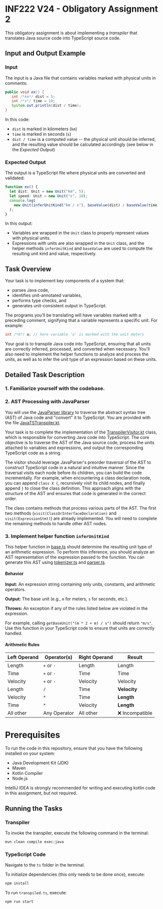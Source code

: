 # INF222 V24 - Obligatory Assignment 2

This obligatory assignment is about implementing a _transpiler_ that translates Java source code into TypeScript source code.

## Input and Output Example

### Input

The input is a Java file that contains variables marked with physical units in comments:

```java
public void ex() {
   int /*km*/ dist = 5;
   int /*s*/ time = 10;
   System.out.println(dist / time);
}
```

In this code:

- `dist` is marked in kilometers (`km`)
- `time` is marked in seconds (`s`)
- `dist / time` is a computed value -- the physical unit should be inferred, and the resulting value should be calculated accordingly (see below in the _Expected Output_)

### Expected Output

The output is a TypeScript file where physical units are converted and validated:

```ts
function ex() {
  let dist: Unit = new Unit("km", 5);
  let speed: Unit = new Unit("s", 10);
  console.log(
    new Unit(inferUnitKind("km / s"), baseValue(dist) / baseValue(time))
  );
}
```

In this output:

- Variables are wrapped in the `Unit` class to properly represent values with physical units.
- Expressions with units are also wrapped in the `Unit` class, and the helper methods `inferUnitKind` and `baseValue` are used to compute the resulting unit kind and value, respectively.

## Task Overview

Your task is to implement key components of a system that:

- parses Java code,
- identifies unit-annotated variables,
- performs type checks, and
- generates unit-consistent output in TypeScript.

The programs you'll be translating will have variables marked with a preceding comment, signifying that a variable represents a specific unit. For example:

```java
int /*m*/ a; // here variable 'a' is marked with the unit meters
```

Your goal is to transpile Java code into TypeScript, ensuring that all units are correctly inferred, processed, and converted when necessary. You'll also need to implement the helper functions to analyze and process the units, as well as to infer the unit type of an expression based on these units.

## Detailed Task Description

### 1. Familiarize yourself with the codebase.

### 2. AST Processing with JavaParser

You will use the [JavaParser library](https://javaparser.org/) to traverse the abstract syntax tree (AST) of Java code and "convert" it to TypeScript.
You are provided with the file [JavaTSTranspiler.kt](./src/main/kotlin/org/uib/JavaTSTranspiler.kt).

Your task is to complete the implementation of the [TranspilerVisitor.kt](./src/main/kotlin/org/uib/TranspilerVisitor.kt) class, which is responsible for converting Java code into TypeScript. The core objective is to traverse the AST of the Java source code, process the units attached to variables and expressions, and output the corresponding TypeScript code as a string.

The visitor should leverage JavaParser's preorder traversal of the AST to construct TypeScript code in a natural and intuitive manner.
Since the traversal visits each node before its children, you can build the code incrementally.
For example, when encountering a class declaration node, you can append `class X {`, recursively visit its child nodes, and finally append `}` to close the class definition. This approach aligns with the structure of the AST and ensures that code is generated in the correct order.

The class contains methods that process various parts of the AST.
The first two methods (`visit(ClassOrInterfaceDeclaration)` and `visit(ExpressionStmt)`) are already implemented. You will need to complete the remaining methods to handle other AST nodes.

### 3. Implement helper function `inferUnitKind`

This helper function in [base.ts](./ts/src/base.ts) should determine the resulting unit type of an arithmetic expression. To perform this inference, you should analyze an AST representation of the expression passed to the function. You can generate this AST using [tokenizer.ts](./ts/src/tokenizer.ts) and [parser.ts](./ts/src/parser.ts).

#### Behavior

**Input:** An expression string containing only units, constants, and arithmetic operators.

**Output:** The base unit (e.g., `m` for meters, `s` for seconds, etc.).

**Throws:** An exception if any of the rules listed below are violated in the expression.

For example, calling `getBaseUnit("(m * 2 + m) / s")` should return `"m/s"`.
Use this function in your TypeScript code to ensure that units are correctly handled.

#### Arithmetic Rules

| Left Operand | Operator(s)  | Right Operand | Result           |
| ------------ | ------------ | ------------- | ---------------- |
| Length       | `+` or `-`   | Length        | Length           |
| Time         | `+` or `-`   | Time          | Time             |
| Velocity     | `+` or `-`   | Velocity      | Velocity         |
| Length       | `/`          | Time          | **Velocity**     |
| Velocity     | `*`          | Time          | **Length**       |
| Time         | `*`          | Velocity      | **Length**       |
| All other    | Any Operator | All other     | :x: Incompatible |

# Prerequisites

To run the code in this repository, ensure that you have the following installed on your system:

- Java Development Kit (JDK)
- Maven
- Kotlin Compiler
- Node.js

IntelliJ IDEA is strongly recommended for writing and executing kotlin code in this assignment, but not required.

## Running the Tasks

### Transpiler

To invoke the transpiler, execute the following command in the terminal:

```sh
mvn clean compile exec:java
```

### TypeScript Code

Navigate to the `ts` folder in the terminal.

To initialize dependencies (this only needs to be done once), execute:

```sh
npm install
```

To run `transpiled.ts`, execute:

```sh
npm run start
```
